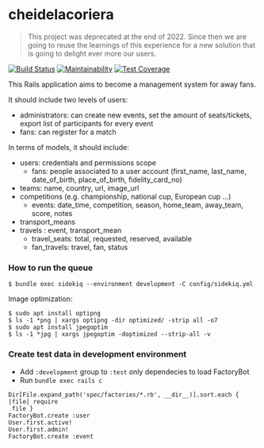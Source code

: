 # cheidelacoriera

> This project was deprecated at the end of 2022. Since then we are going to reuse the learnings
> of this experience for a new solution that is going to delight ever more our users.


[![Build Status](https://travis-ci.org/mberlanda/cheidelacoriera.svg?branch=master)](https://travis-ci.org/mberlanda/cheidelacoriera)
[![Maintainability](https://api.codeclimate.com/v1/badges/19dac7a302ec55f5cd95/maintainability)](https://codeclimate.com/github/mberlanda/cheidelacoriera/maintainability)
[![Test Coverage](https://api.codeclimate.com/v1/badges/19dac7a302ec55f5cd95/test_coverage)](https://codeclimate.com/github/mberlanda/cheidelacoriera/test_coverage)

This Rails application aims to become a management system for away fans.

It should include two levels of users:
- administrators: can create new events, set the amount of seats/tickets, export list of participants for every event
- fans: can register for a match

In terms of models, it should include:
- users: credentials and permissions scope
  - fans: people associated to a user account (first_name, last_name, date_of_birth, place_of_birth, fidelity_card_no)
- teams: name, country, url, image_url
- competitions (e.g. championship, national cup, European cup ...)
  - events: date_time, competition, season, home_team, away_team, score, notes
- transport_means
- travels : event, transport_mean
  - travel_seats: total, requested, reserved, available
  - fan_travels: travel, fan, status


### How to run the queue

```
$ bundle exec sidekiq --environment development -C config/sidekiq.yml
```

Image optimization:

```
$ sudo apt install optipng
$ ls -1 *png | xargs optipng -dir optimized/ -strip all -o7
$ sudo apt install jpegoptim
$ ls -1 *jpg | xargs jpegoptim -doptimized --strip-all -v
```

### Create test data in development environment

* Add `:development` group to `:test` only dependecies to load FactoryBot
* Run `bundle exec rails c`
```
Dir[File.expand_path('spec/factories/*.rb', __dir__)].sort.each { |file| require
 file }
FactoryBot.create :user
User.first.active!
User.first.admin!
FactoryBot.create :event
```